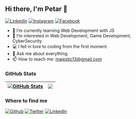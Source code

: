 
## Hi there, I'm Petar 👋

[![LinkedIn](https://img.shields.io/badge/-LinkedIn-0e76a8?style=flat-oval&logo=Linkedin&logoColor=black)](https://www.linkedin.com/in/polina-drumeva-72375921b/)   [![Instagram](https://img.shields.io/badge/-Instagram-e4405f?style=flat-oval&logo=Instagram&logoColor=black)](https://www.instagram.com/polinadrumeva15/)   [![Facebook](https://img.shields.io/badge/-Facebook-0e76a8?style=flat-oval&logo=Facebook&logoColor=black)](https://www.facebook.com/people/%D0%9F%D0%BE%D0%BB%D0%B8%D0%BD%D0%B0-%D0%94%D1%80%D1%83%D0%BC%D0%B5%D0%B2%D0%B0/100000318618946/)
 

- 🌱 I’m currently learning Web Development with JS
- 👀 I’m interested in Web Development, Game Development, CyberSecurity
- 💻 I fell in love to coding from the first moment.
- 💬 Ask me about everything.
- 📫 How to reach me: majestic13@gmail.com

### GitHub Stats

| <a href="#"><img align="center" src="https://github-readme-stats.vercel.app/api?username=vatari&show_icons=true&include_all_commits=true&hide_border=true" alt="GitHub Stats" /></a> | <a href="#"><img align="center" src="https://github-readme-stats.vercel.app/api/top-langs/?username=vatari&layout=compact&hide_border=true" /></a> |
| ------------- | ------------- |

<h3>Where to find me</h3>
<p><a href="https://github.com/vatari" target="_blank"><img alt="Github" src="https://img.shields.io/badge/GitHub-%2312100E.svg?&style=for-the-badge&logo=Github&logoColor=white" /></a> <a href="https://twitter.com/" target="_blank"><img alt="Twitter" src="https://img.shields.io/badge/twitter-%231DA1F2.svg?&style=for-the-badge&logo=twitter&logoColor=white" /></a> <a href="https://www.linkedin.com/in/petar-zhelev-b8b382237" target="_blank"><img alt="LinkedIn" src="https://img.shields.io/badge/linkedin-%230077B5.svg?&style=for-the-badge&logo=linkedin&logoColor=white" />
</p>
